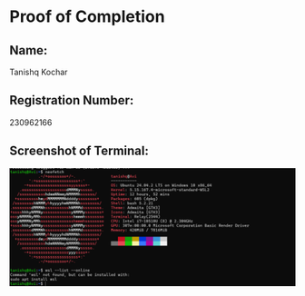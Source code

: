 # Proof of Completion

## Name:
Tanishq Kochar

## Registration Number:
230962166

## Screenshot of Terminal:
![alt text](image.png)